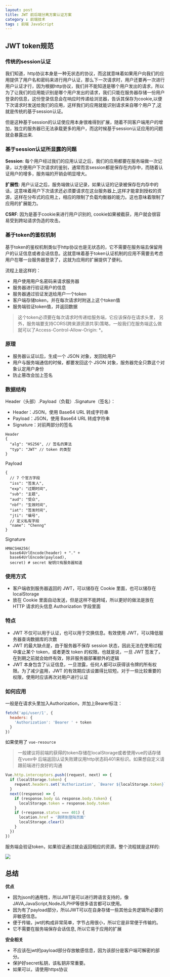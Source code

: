 ```yaml
---
layout: post
title: JWT 前后端分离方案认证方案
category : 前端技术
tags : 前端 JavaScript
---
```



## JWT token规范

### 传统的session认证

我们知道，http协议本身是一种无状态的协议，而这就意味着如果用户向我们的应用提供了用户名和密码来进行用户认证，那么下一次请求时，用户还要再一次进行用户认证才行，因为根据http协议，我们并不能知道是哪个用户发出的请求，所以为了让我们的应用能识别是哪个用户发出的请求，我们只能在服务器存储一份用户登录的信息，这份登录信息会在响应时传递给浏览器，告诉其保存为cookie,以便下次请求时发送给我们的应用，这样我们的应用就能识别请求来自哪个用户了,这就是传统的基于session认证。

但是这种基于session的认证使应用本身很难得到扩展，随着不同客户端用户的增加，独立的服务器已无法承载更多的用户，而这时候基于session认证应用的问题就会暴露出来.

### 基于session认证所显露的问题

**Session**: 每个用户经过我们的应用认证之后，我们的应用都要在服务端做一次记录，以方便用户下次请求的鉴别，通常而言session都是保存在内存中，而随着认证用户的增多，服务端的开销会明显增大。

**扩展性**: 用户认证之后，服务端做认证记录，如果认证的记录被保存在内存中的话，这意味着用户下次请求还必须要请求在这台服务器上,这样才能拿到授权的资源，这样在分布式的应用上，相应的限制了负载均衡器的能力。这也意味着限制了应用的扩展能力。

**CSRF**: 因为是基于cookie来进行用户识别的, cookie如果被截获，用户就会很容易受到跨站请求伪造的攻击。

### 基于token的鉴权机制

基于token的鉴权机制类似于http协议也是无状态的，它不需要在服务端去保留用户的认证信息或者会话信息。这就意味着基于token认证机制的应用不需要去考虑用户在哪一台服务器登录了，这就为应用的扩展提供了便利。

流程上是这样的：

* 用户使用用户名密码来请求服务器
* 服务器进行验证用户的信息
* 服务器通过验证发送给用户一个token
* 客户端存储token，并在每次请求时附送上这个token值
* 服务端验证token值，并返回数据
 
> 这个token必须要在每次请求时传递给服务端，它应该保存在请求头里， 另外，服务端要支持CORS(跨来源资源共享)策略，一般我们在服务端这么做就可以了Access-Control-Allow-Origin: *。



### 原理

* 服务器认证以后，生成一个 JSON 对象，发回给用户
* 用户与服务端通信的时候，都要发回这个 JSON 对象，服务器完全只靠这个对象认定用户身份
* 防止篡改会加上签名
### 数据结构

Header（头部）.Payload（负载）.Signature（签名）：

* Header：JSON，使用 Base64 URL 转成字符串
* Payload：JSON，使用 Base64 URL 转成字符串
* Signature：对前两部分的签名

```
Header
{
  "alg": "HS256", // 签名的算法
  "typ": "JWT" // token 的类型
}
```

Payload

```
{
  // 7 个官方字段
  "iss": "签发人",
  "exp": "过期时间",
  "sub": "主题",
  "aud": "受众",
  "nbf": "生效时间",
  "iat": "签发时间",
  "jti": "编号",
  // 定义私有字段
  "name": "Chenng" 
}
```
Signature

```
HMACSHA256(
  base64UrlEncode(header) + "." +
  base64UrlEncode(payload),
  secret) # secret 秘钥只有服务器知道
```

### 使用方式

* 客户端收到服务器返回的 JWT，可以储存在 Cookie 里面，也可以储存在 localStorage
* 放在 Cookie 里面自动发送，但是这样不能跨域，所以更好的做法是放在 HTTP 请求的头信息 Authorization 字段里面

### 特点

* JWT 不仅可以用于认证，也可以用于交换信息。有效使用 JWT，可以降低服务器查询数据库的次数
* JWT 的最大缺点是，由于服务器不保存 session 状态，因此无法在使用过程中废止某个 token，或者更改 token 的权限。也就是说，一旦 JWT 签发了，在到期之前就会始终有效，除非服务器部署额外的逻辑
* JWT 本身包含了认证信息，一旦泄露，任何人都可以获得该令牌的所有权限。为了减少盗用，JWT 的有效期应该设置得比较短。对于一些比较重要的权限，使用时应该再次对用户进行认证


### 如何应用

一般是在请求头里加入Authorization，并加上Bearer标注：

```javascript
fetch('api/user/1', {
  headers: {
    'Authorization': 'Bearer ' + token
  }
})
```

如果使用了 `vue-resource`

> 一般建议将前端的获得的token存储在localStorage或者使用vue的话存储在vuex中
> 后端返回认证失败建议用http状态码401来标识。如果想自定义请跟前端进行良好的沟通

```js
Vue.http.interceptors.push((request, next) => {
  if (localStorage.token) {
    request.headers.set('Authorization', `Bearer ${localStorage.token}`)
  }
  next((response) => {
    if (response.body && response.body.token) {
      localStorage.token = response.body.token
    }
    if (+response.status === 401) {
      location.href = '跳转到登陆页面'
      localStorage.clear()
    }
  })
})
```

服务端会验证token，如果验证通过就会返回相应的资源。整个流程就是这样的:



![](http://upload-images.jianshu.io/upload_images/1821058-2e28fe6c997a60c9.png?imageMogr2/auto-orient/strip%7CimageView2/2/w/700)


## 总结

**优点**

* 因为json的通用性，所以JWT是可以进行跨语言支持的，像JAVA,JavaScript,NodeJS,PHP等很多语言都可以使用。
* 因为有了payload部分，所以JWT可以在自身存储一些其他业务逻辑所必要的非敏感信息。
* 便于传输，jwt的构成非常简单，字节占用很小，所以它是非常便于传输的。
* 它不需要在服务端保存会话信息, 所以它易于应用的扩展

**安全相关**

* 不应该在jwt的payload部分存放敏感信息，因为该部分是客户端可解密的部分。
* 保护好secret私钥，该私钥非常重要。
* 如果可以，请使用https协议